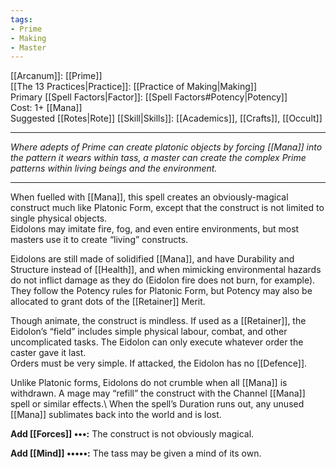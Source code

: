 ```yaml
---
tags:
- Prime
- Making
- Master
---
```


[[Arcanum]]: [[Prime]]\
[[The 13 Practices|Practice]]: [[Practice of Making|Making]]\
Primary [[Spell Factors|Factor]]: [[Spell Factors#Potency|Potency]]\
Cost: 1+ [[Mana]]\
Suggested [[Rotes|Rote]] [[Skill|Skills]]: [[Academics]], [[Crafts]], [[Occult]]

---

_Where adepts of Prime can create platonic objects by forcing [[Mana]] into the pattern it wears within tass, a master can create the complex Prime patterns within living beings and the environment._

---

When fuelled with [[Mana]], this spell creates an obviously-magical construct much like Platonic Form, except that the construct is not limited to single physical objects.\
Eidolons may imitate fire, fog, and even entire environments, but most masters use it to create “living” constructs.

Eidolons are still made of solidified [[Mana]], and have Durability and Structure instead of [[Health]], and when mimicking environmental hazards do not inflict damage as they do (Eidolon fire does not burn, for example).\
They follow the Potency rules for Platonic Form, but Potency may also be allocated to grant dots of the [[Retainer]] Merit.

Though animate, the construct is mindless. If used as a [[Retainer]], the Eidolon’s “field” includes simple physical labour, combat, and other uncomplicated tasks. The Eidolon can only execute whatever order the caster gave it last.\
Orders must be very simple. If attacked, the Eidolon has no [[Defence]].

Unlike Platonic forms, Eidolons do not crumble when all [[Mana]] is withdrawn. A mage may “refill” the construct with the Channel [[Mana]] spell or similar effects.\ When the spell’s Duration runs out, any unused [[Mana]] sublimates back into the world and is lost.

**Add [[Forces]] •••:** The construct is not obviously magical.

**Add [[Mind]] •••••:** The tass may be given a mind of its own.